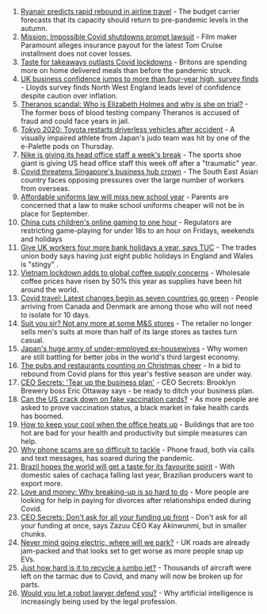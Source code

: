1. [Ryanair predicts rapid rebound in airline travel](https://www.bbc.co.uk/news/business-58394898?at_medium=RSS&at_campaign=KARANGA) - The budget carrier forecasts that its capacity should return to pre-pandemic levels in the autumn.
2. [Mission: Impossible Covid shutdowns prompt lawsuit](https://www.bbc.co.uk/news/business-58200891?at_medium=RSS&at_campaign=KARANGA) - Film maker Paramount alleges insurance payout for the latest Tom Cruise installment does not cover losses.
3. [Taste for takeaways outlasts Covid lockdowns](https://www.bbc.co.uk/news/business-57489195?at_medium=RSS&at_campaign=KARANGA) - Britons are spending more on home delivered meals than before the pandemic struck.
4. [UK business confidence jumps to more than four-year high, survey finds](https://www.bbc.co.uk/news/business-58383035?at_medium=RSS&at_campaign=KARANGA) - Lloyds survey finds North West England leads level of confidence despite caution over inflation.
5. [Theranos scandal: Who is Elizabeth Holmes and why is she on trial?](https://www.bbc.co.uk/news/business-58336998?at_medium=RSS&at_campaign=KARANGA) - The former boss of blood testing company Theranos is accused of fraud and could face years in jail.
6. [Tokyo 2020: Toyota restarts driverless vehicles after accident](https://www.bbc.co.uk/news/business-58390290?at_medium=RSS&at_campaign=KARANGA) - A visually impaired athlete from Japan's judo team was hit by one of the e-Palette pods on Thursday.
7. [Nike is giving its head office staff a week's break](https://www.bbc.co.uk/news/business-58388796?at_medium=RSS&at_campaign=KARANGA) - The sports shoe giant is giving US head office staff this week off after a "traumatic" year.
8. [Covid threatens Singapore's business hub crown](https://www.bbc.co.uk/news/business-58380798?at_medium=RSS&at_campaign=KARANGA) - The South East Asian country faces opposing pressures over the large number of workers from overseas.
9. [Affordable uniforms law will miss new school year](https://www.bbc.co.uk/news/business-58359541?at_medium=RSS&at_campaign=KARANGA) - Parents are concerned that a law to make school uniforms cheaper will not be in place for September.
10. [China cuts children's online gaming to one hour](https://www.bbc.co.uk/news/technology-58384457?at_medium=RSS&at_campaign=KARANGA) - Regulators are restricting game-playing for under 18s to an hour on Fridays, weekends and holidays
11. [Give UK workers four more bank holidays a year, says TUC](https://www.bbc.co.uk/news/business-58379875?at_medium=RSS&at_campaign=KARANGA) - The trades union body says having just eight public holidays in England and Wales is "stingy" .
12. [Vietnam lockdown adds to global coffee supply concerns](https://www.bbc.co.uk/news/business-58380797?at_medium=RSS&at_campaign=KARANGA) - Wholesale coffee prices have risen by 50% this year as supplies have been hit around the world.
13. [Covid travel: Latest changes begin as seven countries go green](https://www.bbc.co.uk/news/uk-58379063?at_medium=RSS&at_campaign=KARANGA) - People arriving from Canada and Denmark are among those who will not need to isolate for 10 days.
14. [Suit you sir? Not any more at some M&S stores](https://www.bbc.co.uk/news/business-58374306?at_medium=RSS&at_campaign=KARANGA) - The retailer no longer sells men's suits at more than half of its large stores as tastes turn casual.
15. [Japan's huge army of under-employed ex-housewives](https://www.bbc.co.uk/news/business-58301604?at_medium=RSS&at_campaign=KARANGA) - Why women are still battling for better jobs in the world's third largest economy.
16. [The pubs and restaurants counting on Christmas cheer](https://www.bbc.co.uk/news/business-58305616?at_medium=RSS&at_campaign=KARANGA) - In a bid to rebound from Covid plans for this year's festive season are under way.
17. [CEO Secrets: 'Tear up the business plan'](https://www.bbc.co.uk/news/business-58316843?at_medium=RSS&at_campaign=KARANGA) - CEO Secrets: Brooklyn Brewery boss Eric Ottaway says - be ready to ditch your business plan.
18. [Can the US crack down on fake vaccination cards?](https://www.bbc.co.uk/news/business-58309026?at_medium=RSS&at_campaign=KARANGA) - As more people are asked to prove vaccination status, a black market in fake health cards has boomed.
19. [How to keep your cool when the office heats up](https://www.bbc.co.uk/news/business-58055140?at_medium=RSS&at_campaign=KARANGA) - Buildings that are too hot are bad for your health and productivity but simple measures can help.
20. [Why phone scams are so difficult to tackle](https://www.bbc.co.uk/news/business-58254354?at_medium=RSS&at_campaign=KARANGA) - Phone fraud, both via calls and text messages, has soared during the pandemic.
21. [Brazil hopes the world will get a taste for its favourite spirit](https://www.bbc.co.uk/news/business-58241729?at_medium=RSS&at_campaign=KARANGA) - With domestic sales of cachaça falling last year, Brazilian producers want to export more.
22. [Love and money: Why breaking-up is so hard to do](https://www.bbc.co.uk/news/business-58245247?at_medium=RSS&at_campaign=KARANGA) - More people are looking for help in paying for divorces after relationships ended during Covid.
23. [CEO Secrets: Don't ask for all your funding up front](https://www.bbc.co.uk/news/business-58207678?at_medium=RSS&at_campaign=KARANGA) - Don't ask for all your funding at once, says Zazuu CEO Kay Akinwunmi, but in smaller chunks.
24. [Never mind going electric, where will we park?](https://www.bbc.co.uk/news/business-56748346?at_medium=RSS&at_campaign=KARANGA) - UK roads are already jam-packed and that looks set to get worse as more people snap up EVs.
25. [Just how hard is it to recycle a jumbo jet?](https://www.bbc.co.uk/news/business-57983174?at_medium=RSS&at_campaign=KARANGA) - Thousands of aircraft were left on the tarmac due to Covid, and many will now be broken up for parts.
26. [Would you let a robot lawyer defend you?](https://www.bbc.co.uk/news/business-58158820?at_medium=RSS&at_campaign=KARANGA) - Why artificial intelligence is increasingly being used by the legal profession.
